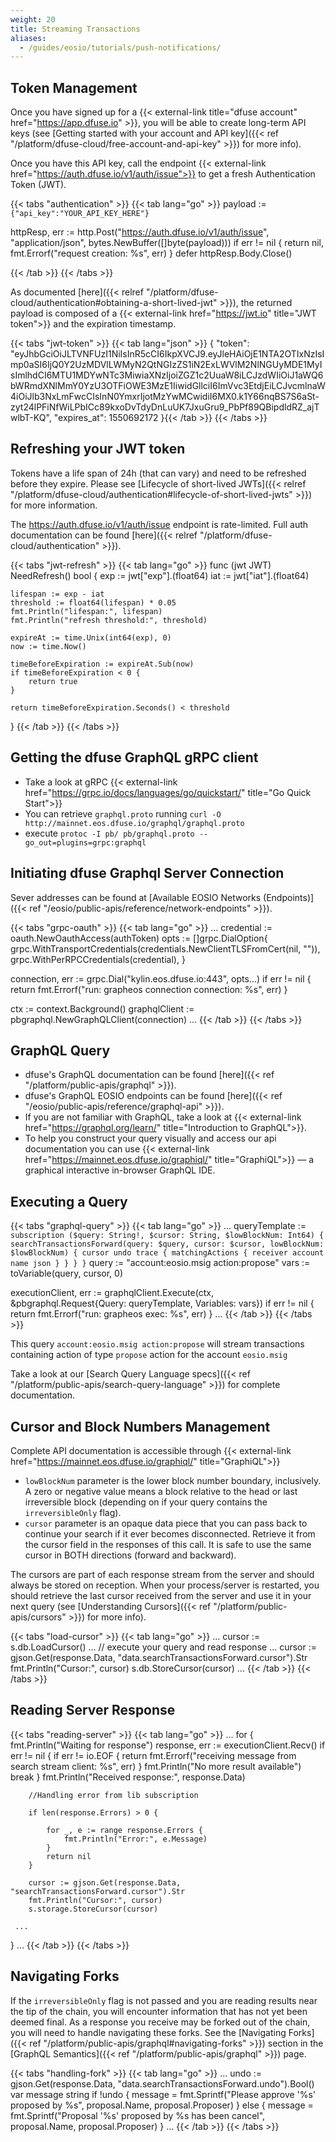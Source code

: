 ```yaml
---
weight: 20
title: Streaming Transactions
aliases:
  - /guides/eosio/tutorials/push-notifications/
---
```


## Token Management

Once you have signed up for a {{< external-link title="dfuse account" href="https://app.dfuse.io" >}}, you will be able to create long-term API keys (see [Getting started with your account and API key]({{< ref "/platform/dfuse-cloud/free-account-and-api-key" >}}) for more info).

Once you have this API key, call the endpoint {{< external-link href="https://auth.dfuse.io/v1/auth/issue">}} to get a fresh Authentication Token (JWT).

{{< tabs "authentication" >}}
{{< tab lang="go" >}}
payload := `{"api_key":"YOUR_API_KEY_HERE"}`

httpResp, err := http.Post("https://auth.dfuse.io/v1/auth/issue", "application/json", bytes.NewBuffer([]byte(payload)))
if err != nil {
    return nil, fmt.Errorf("request creation: %s", err)
}
defer httpResp.Body.Close()

{{< /tab >}}
{{< /tabs >}}

As documented [here]({{< relref "/platform/dfuse-cloud/authentication#obtaining-a-short-lived-jwt" >}}), the returned payload is composed of a {{< external-link href="https://jwt.io" title="JWT token">}} and the expiration timestamp.

{{< tabs "jwt-token" >}}
{{< tab lang="json" >}}
{
  "token": "eyJhbGciOiJLTVNFUzI1NiIsInR5cCI6IkpXVCJ9.eyJleHAiOjE1NTA2OTIxNzIsImp0aSI6IjQ0Y2UzMDVlLWMyN2QtNGIzZS1iN2ExLWVlM2NlNGUyMDE1MyIsImlhdCI6MTU1MDYwNTc3MiwiaXNzIjoiZGZ1c2UuaW8iLCJzdWIiOiJ1aWQ6bWRmdXNlMmY0YzU3OTFiOWE3MzE1IiwidGllciI6ImVvc3EtdjEiLCJvcmlnaW4iOiJlb3NxLmFwcCIsInN0YmxrIjotMzYwMCwidiI6MX0.k1Y66nqBS7S6aSt-zyt24lPFiNfWiLPbICc89kxoDvTdyDnLuUK7JxuGru9_PbPf89QBipdldRZ_ajTwlbT-KQ",
  "expires_at": 1550692172
}{{< /tab >}}
{{< /tabs >}}

## Refreshing your JWT token
Tokens have a life span of 24h (that can vary) and need to be refreshed before they expire. Please see [Lifecycle of short-lived JWTs]({{< relref "/platform/dfuse-cloud/authentication#lifecycle-of-short-lived-jwts" >}}) for more information.

The https://auth.dfuse.io/v1/auth/issue endpoint is rate-limited. Full auth documentation can be found [here]({{< relref "/platform/dfuse-cloud/authentication" >}}).

{{< tabs "jwt-refresh" >}}
{{< tab lang="go" >}}
func (jwt JWT) NeedRefresh() bool {
	exp := jwt["exp"].(float64)
	iat := jwt["iat"].(float64)

	lifespan := exp - iat
	threshold := float64(lifespan) * 0.05
	fmt.Println("lifespan:", lifespan)
	fmt.Println("refresh threshold:", threshold)

	expireAt := time.Unix(int64(exp), 0)
	now := time.Now()

	timeBeforeExpiration := expireAt.Sub(now)
	if timeBeforeExpiration < 0 {
		return true
	}

	return timeBeforeExpiration.Seconds() < threshold
}
{{< /tab >}}
{{< /tabs >}}

## Getting the dfuse GraphQL gRPC client
- Take a look at gRPC {{< external-link href="https://grpc.io/docs/languages/go/quickstart/" title="Go Quick Start">}}
- You can retrieve `graphql.proto` running `curl -O http://mainnet.eos.dfuse.io/graphql/graphql.proto`
- execute `protoc -I pb/ pb/graphql.proto --go_out=plugins=grpc:graphql`


## Initiating dfuse Graphql Server Connection
Sever addresses can be found at [Available EOSIO Networks (Endpoints)]({{< ref "/eosio/public-apis/reference/network-endpoints" >}}).

{{< tabs "grpc-oauth" >}}
{{< tab lang="go" >}}
...
credential := oauth.NewOauthAccess(authToken)
opts := []grpc.DialOption{
    grpc.WithTransportCredentials(credentials.NewClientTLSFromCert(nil, "")),
    grpc.WithPerRPCCredentials(credential),
}

connection, err := grpc.Dial("kylin.eos.dfuse.io:443", opts...)
if err != nil {
    return fmt.Errorf("run: grapheos connection connection: %s", err)
}

ctx := context.Background()
graphqlClient := pbgraphql.NewGraphQLClient(connection)
...
{{< /tab >}}
{{< /tabs >}}

## GraphQL Query
- dfuse's GraphQL documentation can be found [here]({{< ref "/platform/public-apis/graphql" >}}).
- dfuse's GraphQL EOSIO endpoints can be found [here]({{< ref "/eosio/public-apis/reference/graphql-api" >}}).
- If you are not familiar with GraphQL, take a look at {{< external-link href="https://graphql.org/learn/" title="Introduction to GraphQL">}}.
- To help you construct your query visually and access our api documentation you can use {{< external-link href="https://mainnet.eos.dfuse.io/graphiql/" title="GraphiQL">}} &mdash; a graphical interactive in-browser GraphQL IDE.

## Executing a Query
{{< tabs "graphql-query" >}}
{{< tab lang="go" >}}
...
queryTemplate := `
    subscription ($query: String!, $cursor: String, $lowBlockNum: Int64) {
      searchTransactionsForward(query: $query, cursor: $cursor, lowBlockNum: $lowBlockNum) {
        cursor
        undo
        trace {
          matchingActions {
            receiver
            account
            name
            json
          }
        }
      }
    }
`
query := "account:eosio.msig action:propose"
vars := toVariable(query, cursor, 0)

executionClient, err := graphqlClient.Execute(ctx, &pbgraphql.Request{Query: queryTemplate, Variables: vars})
if err != nil {
    return fmt.Errorf("run: grapheos exec: %s", err)
}
...
{{< /tab >}}
{{< /tabs >}}

This query `account:eosio.msig action:propose` will stream transactions containing action of type `propose` action for the account `eosio.msig`

Take a look at our [Search Query Language specs]({{< ref "/platform/public-apis/search-query-language" >}}) for complete documentation.

## Cursor and Block Numbers Management
Complete API documentation is accessible through {{< external-link href="https://mainnet.eos.dfuse.io/graphiql/" title="GraphiQL">}}
- `lowBlockNum` parameter is the lower block number boundary, inclusively. A zero or negative value means a block relative to the head or last irreversible block (depending on if your query contains the `irreversibleOnly` flag).
- `cursor` parameter is an opaque data piece that you can pass back to continue your search if it ever becomes disconnected. Retrieve it from the cursor field in the responses of this call. It is safe to use the same cursor in BOTH directions (forward and backward).

The cursors are part of each response stream from the server and should always be stored on reception. When your process/server is restarted, you should retrieve the last cursor received from the server and use it in your next query (see [Understanding Cursors]({{< ref "/platform/public-apis/cursors" >}}) for more info).

{{< tabs "load-cursor" >}}
{{< tab lang="go" >}}
...
cursor := s.db.LoadCursor()
...
// execute your query and read response
...
cursor := gjson.Get(response.Data, "data.searchTransactionsForward.cursor").Str
fmt.Println("Cursor:", cursor)
s.db.StoreCursor(cursor)
...
{{< /tab >}}
{{< /tabs >}}


## Reading Server Response
<!-- TODO: Need a quick description -->

{{< tabs "reading-server" >}}
{{< tab lang="go" >}}
...
 for {
 		fmt.Println("Waiting for response")
 		response, err := executionClient.Recv()
 		if err != nil {
 			if err != io.EOF {
 				return fmt.Errorf("receiving message from search stream client: %s", err)
 			}
 			fmt.Println("No more result available")
 			break
 		}
 		fmt.Println("Received response:", response.Data)

 		//Handling error from lib subscription

 		if len(response.Errors) > 0 {

 			for _, e := range response.Errors {
 				fmt.Println("Error:", e.Message)
 			}
 			return nil
 		}

 		cursor := gjson.Get(response.Data, "searchTransactionsForward.cursor").Str
 		fmt.Println("Cursor:", cursor)
 		s.storage.StoreCursor(cursor)

     ...
 }
 ...
{{< /tab >}}
{{< /tabs >}}

## Navigating Forks
If the `irreversibleOnly` flag is not passed and you are reading results near the tip of the chain, you will
encounter information that has not yet been deemed final. As a response you receive may be forked out of the chain,
you will need to handle navigating these forks. See the [Navigating Forks]({{< ref "/platform/public-apis/graphql#navigating-forks" >}}) section in the [GraphQL Semantics]({{< ref "/platform/public-apis/graphql" >}}) page.

{{< tabs "handling-fork" >}}
{{< tab lang="go" >}}
...
undo := gjson.Get(response.Data, "data.searchTransactionsForward.undo").Bool()
var message string
if !undo {
    message = fmt.Sprintf("Please approve '%s' proposed by %s", proposal.Name, proposal.Proposer)
} else {
    message = fmt.Sprintf("Proposal '%s' proposed by %s has been cancel", proposal.Name, proposal.Proposer)
}
...
{{< /tab >}}
{{< /tabs >}}
